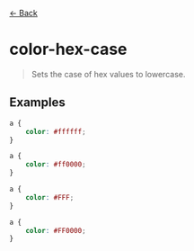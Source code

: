 [&#x2190; Back](./)
# color-hex-case

> Sets the case of hex values to lowercase.


## Examples

<code-highlight>
 
<div slot="correct">

```css
a {
    color: #ffffff;
}

a {
    color: #ff0000;
}
```

</div>

 
<div slot="incorrect">

```css
a {
    color: #FFF;
}

a {
    color: #FF0000;
}
```

</div>

 
</code-highlight>
